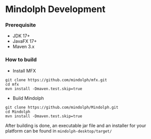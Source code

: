 # Mindolph Development

### Prerequisite
* JDK 17+
* JavaFX 17+
* Maven 3.x

### How to build
* Install MFX

```shell
git clone https://github.com/mindolph/mfx.git
cd mfx
mvn install -Dmaven.test.skip=true
```

* Build Mindolph
```shell
git clone https://github.com/mindolph/Mindolph.git
cd Mindolph
mvn install -Dmaven.test.skip=true
```

After building is done, an executable jar file and an installer for your platform can be found in `mindolph-desktop/target/`
